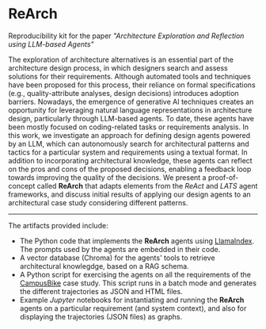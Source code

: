 # ReArch
Reproducibility kit for the paper *"Architecture Exploration and Reflection using LLM-based Agents"*

The exploration of architecture alternatives is an essential part of the architecture design process, in which designers search and assess solutions for their requirements. Although automated tools and techniques have been proposed for this process, their reliance on formal specifications (e.g., quality-attribute analyses, design decisions) introduces adoption barriers. Nowadays, the emergence of generative AI techniques creates an opportunity for leveraging natural language representations in architecture design, particularly through LLM-based agents. To date, these agents have been mostly focused on coding-related tasks or requirements analysis. In this work, we investigate an approach for defining design agents powered by an LLM, which can autonomously search for architectural patterns and tactics for a particular system and requirements using a textual format. In addition to incorporating architectural knowledge, these agents can reflect on the pros and cons of the proposed decisions, enabling a feedback loop towards improving the quality of the decisions. We present a proof-of-concept called **ReArch** that adapts elements from the *ReAct* and *LATS* agent frameworks, and discuss initial results of applying our design agents to an architectural case study considering different patterns.

----
The artifacts provided include:
* The Python code that implements the **ReArch** agents using [LlamaIndex](https://www.llamaindex.ai/). The prompts used by the agents are embedded in their code.
* A vector database (Chroma) for the agents' tools to retrieve architectural knowlegdge, based on a RAG schema.
* A Python script for exercising the agents on all the requirements of the [CampusBike](https://github.com/shamimaaktar1/ChatGPT4SA) case study. This script runs in a batch mode and generates the different trajectories as JSON and HTML files.
* Example *Jupyter* notebooks for instantiating and running the **ReArch** agents on a particular requirement (and system context), and also for displaying the trajectories (JSON files) as graphs.
